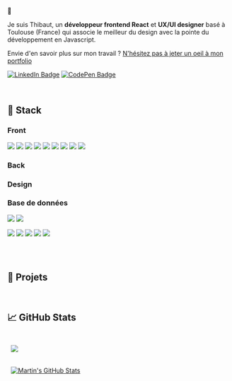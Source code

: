 <!-- 
[![Twitter Badge](https://img.shields.io/badge/Twitter-Profile-informational?style=flat&logo=twitter&logoColor=white&color=1CA2F1)](https://twitter.com/BraydonCoyer)
-->

👋

Je suis Thibaut, un **développeur frontend React** et **UX/UI designer** basé à Toulouse (France) qui associe le meilleur du design avec la pointe du développement en Javascript.

Envie d'en savoir plus sur mon travail ? [N'hésitez pas à jeter un oeil à mon portfolio](https://thibautizard.netlify.app/)

[![LinkedIn Badge](https://img.shields.io/badge/LinkedIn--informational?style=social&logo=linkedin&color=0D76A8)](https://www.linkedin.com/in/thibaut-izard-sudweb/)
[![CodePen Badge](https://img.shields.io/badge/CodePen--informational?style=social&logo=codepen&color=black)](https://codepen.io/t_zrd)

<br>

## 💼 Stack

### Front

![](https://img.shields.io/badge/Javascript-informational?style=for-the-badge&logo=JavaScript&logoColor=white&color=17b572)
![](https://img.shields.io/badge/React-informational?style=for-the-badge&logo=react&logoColor=white&color=17b572)
![](https://img.shields.io/badge/Next-informational?style=for-the-badge&logo=nextdotjs&logoColor=white&color=17b572)
![](https://img.shields.io/badge/Gatsby-informational?style=for-the-badge&logo=gatsby&logoColor=white&color=17b572)
![](https://img.shields.io/badge/CSS-informational?style=for-the-badge&logo=css3&logoColor=white&color=17b572)
![](https://img.shields.io/badge/Sass-informational?style=for-the-badge&logo=Sass&logoColor=white&color=17b572)
![](https://img.shields.io/badge/Jest-informational?style=for-the-badge&logo=jest&logoColor=white&color=17b572)
![](https://img.shields.io/badge/Netlify-informational?style=for-the-badge&logo=netlify&logoColor=white&color=17b572)
![](https://img.shields.io/badge/NPM-informational?style=for-the-badge&logo=npm&logoColor=white&color=17b572)

### Back


### Design


### Base de données

![](https://img.shields.io/badge/Code-MySQL-informational?style=flat&logo=MySQL&logoColor=white&color=4AB197)
![](https://img.shields.io/badge/Code-PostgreSQL-informational?style=flat&logo=postgresql&color=4AB197)


![](https://img.shields.io/badge/Tools-Postman-informational?style=flat&logo=Postman&logoColor=white&color=4AB197)
![](https://img.shields.io/badge/Tools-Photoshop-informational?style=flat&logo=Adobe-Photoshop&logoColor=white&color=4AB197)
![](https://img.shields.io/badge/Tools-Illustrator-informational?style=flat&logo=Adobe-Illustrator&logoColor=white&color=4AB197)
![](https://img.shields.io/badge/Tools-GitHub-informational?style=flat&logo=GitHub&logoColor=white&color=4AB197)
![](https://img.shields.io/badge/Tools-GitLab-informational?style=flat&logo=GitLab&logoColor=white&color=4AB197)

<br>

<!-- BLOG-POST-LIST:START 
## 📝 Latest Blog Posts

<br>

- [Do Interview Kickstart Courses Live Up to the Cost?](https://braydoncoyer.dev/blog/do-interview-kickstart-courses-live-up-to-the-cost)
- [5 Basic Tips for Angular Unit Testing](https://braydoncoyer.dev/blog/5-basic-tips-for-angular-unit-testing)
- [Learn How to Click a Button when Angular Unit Testing](https://braydoncoyer.dev/blog/learn-how-to-click-a-button-when-angular-unit-testing)
- [Enable Autocomplete for Tailwind CSS in VSCode](https://braydoncoyer.dev/blog/enable-autocomplete-for-tailwind-css-in-vscode)
- [What Makes a Unit Test Valuable?](https://braydoncoyer.dev/blog/what-makes-a-unit-test-valuable)

-->

<br>

## 📌 Projets

<br>
<!-- BLOG-POST-LIST:START 
<a href="https://github.com/braydoncoyer/tailwindcss-v2-dark-mode-template">
  <img align="center" style="margin:0.5rem" src="https://github-readme-stats.vercel.app/api/pin/?username=braydoncoyer&repo=tailwindcss-v2-dark-mode-template&title_color=ffffff&text_color=c9cacc&icon_color=4AB197&bg_color=1A2B34" />
</a>

<br>

<a href="https://github.com/braydoncoyer/pomegradient">
  <img align="center" style="margin:0.5rem" src="https://github-readme-stats.vercel.app/api/pin/?username=braydoncoyer&repo=pomegradient&title_color=ffffff&text_color=c9cacc&icon_color=4AB197&bg_color=1A2B34" />
</a>

<br>

<a href="https://github.com/braydoncoyer/ng-limeade">
  <img align="center" style="margin:0.5rem" src="https://github-readme-stats.vercel.app/api/pin/?username=braydoncoyer&repo=ng-limeade&title_color=ffffff&text_color=c9cacc&icon_color=4AB197&bg_color=1A2B34" />
</a>

<a href="https://github.com/braydoncoyer/officeapi">
  <img align="center" style="margin:0.5rem" src="https://github-readme-stats.vercel.app/api/pin/?username=braydoncoyer&repo=officeapi&title_color=ffffff&text_color=c9cacc&icon_color=4AB197&bg_color=1A2B34" />
</a>

<br>
<br>
-->

## 📈 GitHub Stats

<br>

<a href="https://github.com/thibautizard">
  <img align="center" style="margin:0.5rem" src="https://github-readme-stats.vercel.app/api/top-langs/?username=thibautizard&hide=html,css&title_color=ffffff&text_color=c9cacc&icon_color=4AB197&bg_color=1A2B34" />
</a>

<br>
<br>

<a href="https://github.com/thibautizard">
  <img align="center" style="margin:0.5rem" src="https://github-readme-stats.vercel.app/api?username=thibautizard&show_icons=true&line_height=27&count_private=true&title_color=ffffff&text_color=c9cacc&icon_color=4AB097&bg_color=1A2B34" alt="Martin's GitHub Stats" />
</a>

<br>
<br>


<!-- BLOG-POST-LIST:START 

## 📣 How about an Office quote before you go?

> Well, Happy Birthday Jesus. Sorry your party’s so lame.
>
> <p>- Michael Scott</p>

_Quote requested from [The Office API](https://www.officeapi.dev/)_

Check back at the top of the hour for a new quote!

<br>

> ### Want to know how I made this README?
>
> Check out my [tutorial](https://braydoncoyer.dev/blog/creating-a-killer-github-profile-readme-part-1/)!

-->
